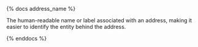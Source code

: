 {% docs address_name %}

The human-readable name or label associated with an address, making it easier to identify the entity behind the address.

{% enddocs %}
